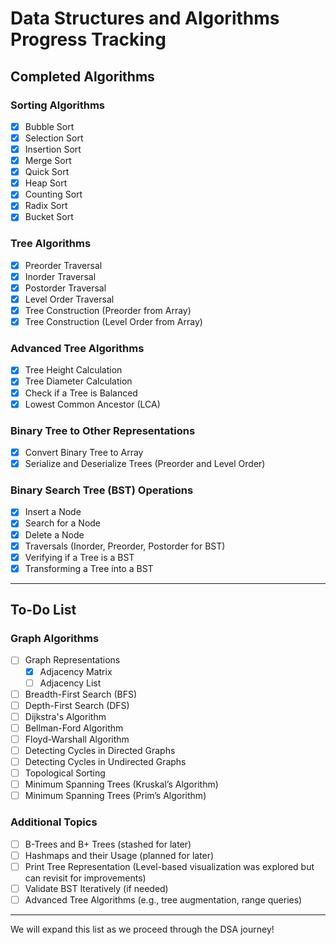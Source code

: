 # Data Structures and Algorithms Progress Tracking

## **Completed Algorithms**

### **Sorting Algorithms**
- [x] Bubble Sort
- [x] Selection Sort
- [x] Insertion Sort
- [x] Merge Sort
- [x] Quick Sort
- [x] Heap Sort
- [x] Counting Sort
- [x] Radix Sort
- [x] Bucket Sort

### **Tree Algorithms**
- [x] Preorder Traversal
- [x] Inorder Traversal
- [x] Postorder Traversal
- [x] Level Order Traversal
- [x] Tree Construction (Preorder from Array)
- [x] Tree Construction (Level Order from Array)

### **Advanced Tree Algorithms**
- [x] Tree Height Calculation
- [x] Tree Diameter Calculation
- [x] Check if a Tree is Balanced
- [x] Lowest Common Ancestor (LCA)

### **Binary Tree to Other Representations**
- [x] Convert Binary Tree to Array
- [x] Serialize and Deserialize Trees (Preorder and Level Order)

### **Binary Search Tree (BST) Operations**
- [x] Insert a Node
- [x] Search for a Node
- [x] Delete a Node
- [x] Traversals (Inorder, Preorder, Postorder for BST)
- [x] Verifying if a Tree is a BST
- [x] Transforming a Tree into a BST

---

## **To-Do List**

### **Graph Algorithms**
- [ ] Graph Representations
  - [x] Adjacency Matrix
  - [ ] Adjacency List
- [ ] Breadth-First Search (BFS)
- [ ] Depth-First Search (DFS)
- [ ] Dijkstra's Algorithm
- [ ] Bellman-Ford Algorithm
- [ ] Floyd-Warshall Algorithm
- [ ] Detecting Cycles in Directed Graphs
- [ ] Detecting Cycles in Undirected Graphs
- [ ] Topological Sorting
- [ ] Minimum Spanning Trees (Kruskal’s Algorithm)
- [ ] Minimum Spanning Trees (Prim’s Algorithm)

### **Additional Topics**
- [ ] B-Trees and B+ Trees (stashed for later)
- [ ] Hashmaps and their Usage (planned for later)
- [ ] Print Tree Representation (Level-based visualization was explored but can revisit for improvements)
- [ ] Validate BST Iteratively (if needed)
- [ ] Advanced Tree Algorithms (e.g., tree augmentation, range queries)

---

We will expand this list as we proceed through the DSA journey!
